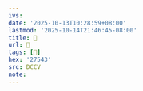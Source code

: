 ```yaml
---
ivs:
date: '2025-10-13T10:28:59+08:00'
lastmod: '2025-10-14T21:46:45-08:00'
title: 􄸀
url: 􄸀
tags: [𧕃]
hex: '27543'
src: DCCV
note:
---
```

